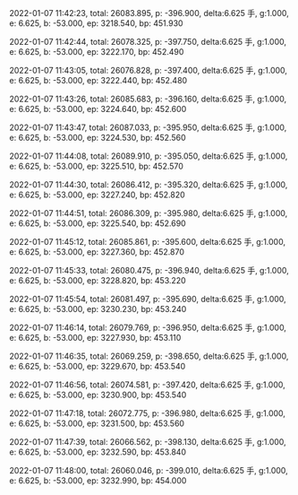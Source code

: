 2022-01-07 11:42:23, total: 26083.895, p: -396.900, delta:6.625 手, g:1.000, e: 6.625, b: -53.000, ep: 3218.540, bp: 451.930

2022-01-07 11:42:44, total: 26078.325, p: -397.750, delta:6.625 手, g:1.000, e: 6.625, b: -53.000, ep: 3222.170, bp: 452.490

2022-01-07 11:43:05, total: 26076.828, p: -397.400, delta:6.625 手, g:1.000, e: 6.625, b: -53.000, ep: 3222.440, bp: 452.480

2022-01-07 11:43:26, total: 26085.683, p: -396.160, delta:6.625 手, g:1.000, e: 6.625, b: -53.000, ep: 3224.640, bp: 452.600

2022-01-07 11:43:47, total: 26087.033, p: -395.950, delta:6.625 手, g:1.000, e: 6.625, b: -53.000, ep: 3224.530, bp: 452.560

2022-01-07 11:44:08, total: 26089.910, p: -395.050, delta:6.625 手, g:1.000, e: 6.625, b: -53.000, ep: 3225.510, bp: 452.570

2022-01-07 11:44:30, total: 26086.412, p: -395.320, delta:6.625 手, g:1.000, e: 6.625, b: -53.000, ep: 3227.240, bp: 452.820

2022-01-07 11:44:51, total: 26086.309, p: -395.980, delta:6.625 手, g:1.000, e: 6.625, b: -53.000, ep: 3225.540, bp: 452.690

2022-01-07 11:45:12, total: 26085.861, p: -395.600, delta:6.625 手, g:1.000, e: 6.625, b: -53.000, ep: 3227.360, bp: 452.870

2022-01-07 11:45:33, total: 26080.475, p: -396.940, delta:6.625 手, g:1.000, e: 6.625, b: -53.000, ep: 3228.820, bp: 453.220

2022-01-07 11:45:54, total: 26081.497, p: -395.690, delta:6.625 手, g:1.000, e: 6.625, b: -53.000, ep: 3230.230, bp: 453.240

2022-01-07 11:46:14, total: 26079.769, p: -396.950, delta:6.625 手, g:1.000, e: 6.625, b: -53.000, ep: 3227.930, bp: 453.110

2022-01-07 11:46:35, total: 26069.259, p: -398.650, delta:6.625 手, g:1.000, e: 6.625, b: -53.000, ep: 3229.670, bp: 453.540

2022-01-07 11:46:56, total: 26074.581, p: -397.420, delta:6.625 手, g:1.000, e: 6.625, b: -53.000, ep: 3230.900, bp: 453.540

2022-01-07 11:47:18, total: 26072.775, p: -396.980, delta:6.625 手, g:1.000, e: 6.625, b: -53.000, ep: 3231.500, bp: 453.560

2022-01-07 11:47:39, total: 26066.562, p: -398.130, delta:6.625 手, g:1.000, e: 6.625, b: -53.000, ep: 3232.590, bp: 453.840

2022-01-07 11:48:00, total: 26060.046, p: -399.010, delta:6.625 手, g:1.000, e: 6.625, b: -53.000, ep: 3232.990, bp: 454.000
